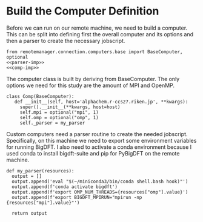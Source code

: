 # Build the Computer Definition

Before we can run on our remote machine, we need to build a computer. This can be split into defining first the overall computer and its options and then a parser to create the necessary jobscript.

```{.python file=min_ferm/computer.py}
from remotemanager.connection.computers.base import BaseComputer, optional
<<parser-imp>>
<<comp-imp>>
```

The computer class is built by deriving from BaseComputer. The only options we need for this study are the amount of MPI and OpenMP.

```{.python file=min_ferm/computer.py #comp-imp}
class Comp(BaseComputer):
   def __init__(self, host='alphachem.r-ccs27.riken.jp', **kwargs):
     super().__init__(**kwargs, host=host)
     self.mpi = optional("mpi", 1)
     self.omp = optional("omp", 1)
     self._parser = my_parser
```

Custom computers need a parser routine to create the needed jobscript. Specifically, on this machine we need to export some environment variables for running BigDFT. I also need to activate a conda environment because I used conda to install bigdft-suite and pip for PyBigDFT on the remote machine.

```{.python file=min_ferm/computer.py #parser-imp}
def my_parser(resources):
  output = []
  output.append('eval "$(~/miniconda3/bin/conda shell.bash hook)"')
  output.append(f'conda activate bigdft')
  output.append(f'export OMP_NUM_THREADS={resources["omp"].value}')
  output.append(f'export BIGDFT_MPIRUN="mpirun -np {resources["mpi"].value}"')

  return output 
```
